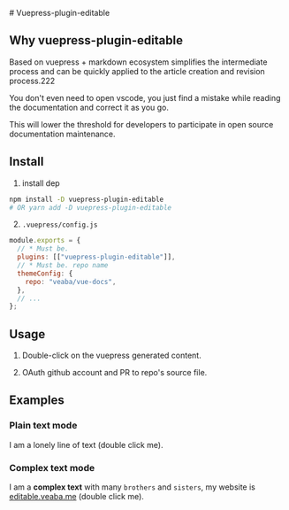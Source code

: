 ﻿﻿# Vuepress-plugin-editable

## Why vuepress-plugin-editable

Based on vuepress + markdown ecosystem simplifies the intermediate process and can be quickly applied to the article creation and revision process.222

You don't even need to open vscode, you just find a mistake while reading the documentation and correct it as you go.

This will lower the threshold for developers to participate in open source documentation maintenance.

## Install

1. install dep

```sh
npm install -D vuepress-plugin-editable
# OR yarn add -D vuepress-plugin-editable
```

2. `.vuepress/config.js`

```js
module.exports = {
  // * Must be.
  plugins: [["vuepress-plugin-editable"]],
  // * Must be. repo name
  themeConfig: {
    repo: "veaba/vue-docs",
  },
  // ...
};
```

## Usage

1. Double-click on the vuepress generated content.

2. OAuth github account and PR to repo's source file.

## Examples

### Plain text mode

I am a lonely line of text (double click me).

### Complex text mode

I am a **complex text** with many `brothers` and `sisters`, my website is [editable.veaba.me](https://editable.veaba.me/) (double click me).
